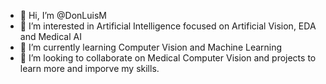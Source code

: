 - 👋 Hi, I’m @DonLuisM
- 👀 I’m interested in Artificial Intelligence focused on Artificial Vision, EDA and Medical AI
- 🌱 I’m currently learning Computer Vision and Machine Learning
- 💞️ I’m looking to collaborate on Medical Computer Vision and projects to learn more and imporve my skills.

<!---
DonLuisM/DonLuisM is a ✨ special ✨ repository because its `README.md` (this file) appears on your GitHub profile.
You can click the Preview link to take a look at your changes.
--->
